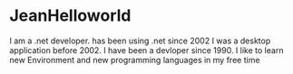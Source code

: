 # JeanHelloworld
 I am a .net developer. has been using .net since 2002
 I was a desktop application before 2002.
 I have been a devloper since 1990.
 I like to learn new Environment and new programming languages in my free time
 
 
 

